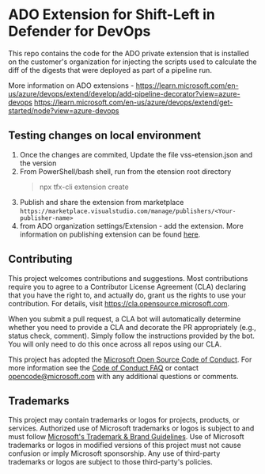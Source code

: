 # ADO Extension for Shift-Left in Defender for DevOps

This repo contains the code for the ADO private extension that is installed on the customer's organization for injecting the scripts used to calculate the diff of the digests that were deployed as part of a pipeline run.

More information on ADO extensions - 
https://learn.microsoft.com/en-us/azure/devops/extend/develop/add-pipeline-decorator?view=azure-devops
https://learn.microsoft.com/en-us/azure/devops/extend/get-started/node?view=azure-devops

## Testing changes on local environment 

1. Once the changes are commited, Update the file vss-etension.json and the version
2. From PowerShell/bash shell, run from the etension root directory 
    > npx tfx-cli extension create
3) Publish and share the extension from marketplace
`https://marketplace.visualstudio.com/manage/publishers/<Your-publisher-name>`
4) from ADO organization settings/Extension - add the extension. More information on publishing extension can be found [here](https://learn.microsoft.com/en-us/azure/devops/extend/publish/overview?view=azure-devops).

## Contributing

This project welcomes contributions and suggestions.  Most contributions require you to agree to a
Contributor License Agreement (CLA) declaring that you have the right to, and actually do, grant us
the rights to use your contribution. For details, visit https://cla.opensource.microsoft.com.

When you submit a pull request, a CLA bot will automatically determine whether you need to provide
a CLA and decorate the PR appropriately (e.g., status check, comment). Simply follow the instructions
provided by the bot. You will only need to do this once across all repos using our CLA.

This project has adopted the [Microsoft Open Source Code of Conduct](https://opensource.microsoft.com/codeofconduct/).
For more information see the [Code of Conduct FAQ](https://opensource.microsoft.com/codeofconduct/faq/) or
contact [opencode@microsoft.com](mailto:opencode@microsoft.com) with any additional questions or comments.

## Trademarks

This project may contain trademarks or logos for projects, products, or services. Authorized use of Microsoft 
trademarks or logos is subject to and must follow 
[Microsoft's Trademark & Brand Guidelines](https://www.microsoft.com/en-us/legal/intellectualproperty/trademarks/usage/general).
Use of Microsoft trademarks or logos in modified versions of this project must not cause confusion or imply Microsoft sponsorship.
Any use of third-party trademarks or logos are subject to those third-party's policies.
